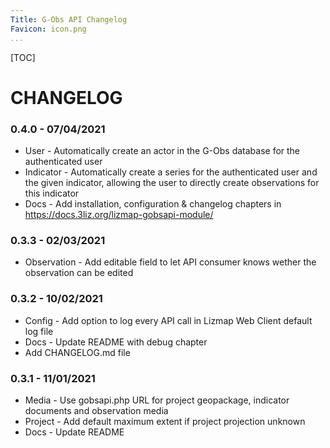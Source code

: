 ```yaml
---
Title: G-Obs API Changelog
Favicon: icon.png
...
```


[TOC]

# CHANGELOG

### 0.4.0 - 07/04/2021

* User - Automatically create an actor in the G-Obs database for the authenticated user
* Indicator - Automatically create a series for the authenticated user and the given indicator, allowing the user to directly create observations for this indicator
* Docs - Add installation, configuration & changelog chapters in https://docs.3liz.org/lizmap-gobsapi-module/

### 0.3.3 - 02/03/2021

* Observation - Add editable field to let API consumer knows wether the observation can be edited

### 0.3.2 - 10/02/2021

* Config - Add option to log every API call in Lizmap Web Client default log file
* Docs - Update README with debug chapter
* Add CHANGELOG.md file

### 0.3.1 - 11/01/2021

* Media - Use gobsapi.php URL for project geopackage, indicator documents and observation media
* Project - Add default maximum extent if project projection unknown
* Docs - Update README
